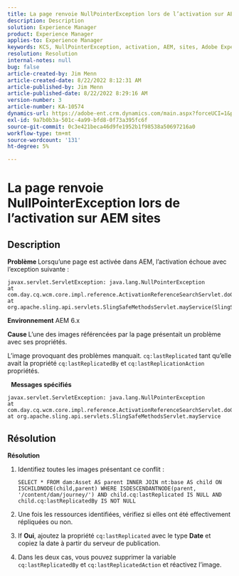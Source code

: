 ```yaml
---
title: La page renvoie NullPointerException lors de l’activation sur AEM sites
description: Description
solution: Experience Manager
product: Experience Manager
applies-to: Experience Manager
keywords: KCS, NullPointerException, activation, AEM, sites, Adobe Experience Manager, 6.x
resolution: Resolution
internal-notes: null
bug: false
article-created-by: Jim Menn
article-created-date: 8/22/2022 8:12:31 AM
article-published-by: Jim Menn
article-published-date: 8/22/2022 8:29:16 AM
version-number: 3
article-number: KA-10574
dynamics-url: https://adobe-ent.crm.dynamics.com/main.aspx?forceUCI=1&pagetype=entityrecord&etn=knowledgearticle&id=3420272b-f221-ed11-b83e-0022480866ad
exl-id: 9a7b0b3a-501c-4a99-bfd8-0f73a395fc6f
source-git-commit: 0c3e421beca46d9fe1952b1f98538a50697216a0
workflow-type: tm+mt
source-wordcount: '131'
ht-degree: 5%

---
```


# La page renvoie NullPointerException lors de l’activation sur AEM sites

## Description


<b>Problème </b>
Lorsqu’une page est activée dans AEM, l’activation échoue avec l’exception suivante :


```
javax.servlet.ServletException: java.lang.NullPointerException
at com.day.cq.wcm.core.impl.reference.ActivationReferenceSearchServlet.doGet(ActivationReferenceSearchServlet.java:175)
at org.apache.sling.api.servlets.SlingSafeMethodsServlet.mayService(SlingSafeMethodsServlet.java:269)
```


<b>Environnement</b>
AEM 6.x

<b>Cause </b>
L’une des images référencées par la page présentait un problème avec ses propriétés.

L’image provoquant des problèmes manquait. `cq:lastReplicated` tant qu’elle avait la propriété `cq:lastReplicatedBy` et `cq:lastReplicationAction` propriétés.

 
<b>Messages spécifiés</b>


```
javax.servlet.ServletException: java.lang.NullPointerException
at com.day.cq.wcm.core.impl.reference.ActivationReferenceSearchServlet.doGet
at org.apache.sling.api.servlets.SlingSafeMethodsServlet.mayService
```



## Résolution


<b>Résolution</b>

1. Identifiez toutes les images présentant ce conflit :

   ```
   SELECT * FROM dam:Asset AS parent INNER JOIN nt:base AS child ON ISCHILDNODE(child,parent) WHERE ISDESCENDANTNODE(parent, '/content/dam/journey/') AND child.cq:lastReplicated IS NULL AND child.cq:lastReplicatedBy IS NOT NULL
   ```

2. Une fois les ressources identifiées, vérifiez si elles ont été effectivement répliquées ou non.
3. If <b>Oui</b>, ajoutez la propriété `cq:lastReplicated` avec le type <b>Date</b> et copiez la date à partir du serveur de publication.
4. Dans les deux cas, vous pouvez supprimer la variable `cq:lastReplicatedBy` et `cq:lastReplicatedAction` et réactivez l’image.
